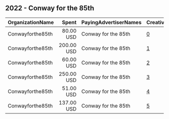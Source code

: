 ## 2022 - Conway for the 85th 
|OrganizationName|Spent|PayingAdvertiserNames|CreativeUrls|Impressions|Genders|AgeBrackets|CountryCodes|BillingAddresses|CandidateBallotInformation|
|:---|---:|:---|:---|---:|:---|:---|:---|:---|:---|
|Conwayforthe85th|80.00 USD|Conway for the 85th|[0](https://www.snap.com/political-ads/asset/1c5f15a7c61ccf009d4eb68467f256301d4721bf9292eff4f49d753bcb55323c?mediaType=mp4)|2,837||18+|united states|US|Conway for the 85th|
|Conwayforthe85th|200.00 USD|Conway for the 85th|[1](https://www.snap.com/political-ads/asset/4c967530a051046ce3a06bd83c0ac44e77d8ac69df4042730fb7a11f7728ac71?mediaType=mp4)|16,807||18-34|united states|US|Conway for the 85th|
|Conwayforthe85th|60.00 USD|Conway for the 85th|[2](https://www.snap.com/political-ads/asset/3f32d789f1d96349c17fd5daa79f623be11b1b6a4167088061b88fd88ecb8b0d?mediaType=mp4)|7,488|||united states|US|Conway for the 85th|
|Conwayforthe85th|250.00 USD|Conway for the 85th|[3](https://www.snap.com/political-ads/asset/7c3520cf9143a73a3b6aa6065ed0a562008638ddb677404c67434dea58a02d06?mediaType=mp4)|23,335|||united states|US|Conway for the 85th|
|Conwayforthe85th|51.00 USD|Conway for the 85th|[4](https://www.snap.com/political-ads/asset/b5e2d098e11edc84224578d09124f7f2ae0f744695608a63ba151eeb215cecc3?mediaType=mp4)|5,411|FEMALE|18+|united states|US|Kristin Conway|
|Conwayforthe85th|137.00 USD|Conway for the 85th|[5](https://www.snap.com/political-ads/asset/d0fd5f655f236e94dc4b1a0b221a62c3fd90a569931e068e9345e6bcb8280b3c?mediaType=mp4)|20,176||18-49|united states|US|Conway for the 85th|
